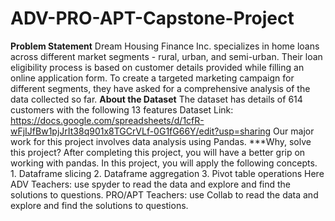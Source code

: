 # ADV-PRO-APT-Capstone-Project
**Problem Statement** Dream Housing Finance Inc. specializes in home loans across different market segments - rural, urban, and semi-urban. Their loan eligibility process is based on customer details provided while filling an online application form. To create a targeted marketing campaign for different segments, they have asked for a comprehensive analysis of the data collected so far.  **About the Dataset** The dataset has details of 614 customers with the following 13 features Dataset Link: https://docs.google.com/spreadsheets/d/1cfR-wFjIJfBw1pjJrIt38q901x8TGCrVLf-0G1fG66Y/edit?usp=sharing  Our major work for this project involves data analysis using Pandas.  ***Why, solve this project? After completing this project, you will have a better grip on working with pandas. In this project, you will apply the following concepts. 1. Dataframe slicing 2. Dataframe aggregation 3. Pivot table operations  Here ADV Teachers: use spyder to read the data and explore and find the solutions to questions.          PRO/APT Teachers: use Collab to read the data and explore and find the solutions to questions.

